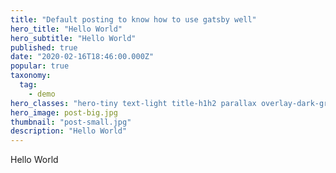 ```yaml
---
title: "Default posting to know how to use gatsby well"
hero_title: "Hello World"
hero_subtitle: "Hello World"
published: true
date: "2020-02-16T18:46:00.000Z"
popular: true
taxonomy:
  tag:
    - demo
hero_classes: "hero-tiny text-light title-h1h2 parallax overlay-dark-gradient"
hero_image: post-big.jpg
thumbnail: "post-small.jpg"
description: "Hello World"
---
```


Hello World